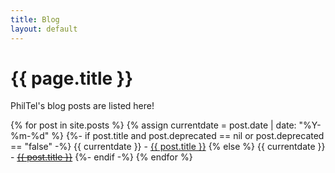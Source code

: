 ```yaml
--- 
title: Blog
layout: default
---
```

# {{ page.title }}

PhilTel's blog posts are listed here!

{% for post in site.posts %}
{% assign currentdate = post.date | date: "%Y-%m-%d" %}
{%- if post.title and post.deprecated == nil or post.deprecated == "false" -%}
{{ currentdate }} - <a href="{{ post.url }}" title="{{ post.title }}">{{ post.title }}</a>
{% else %}
{{ currentdate }} - <s><a href="{{ post.url }}" title="{{ post.title }}">{{ post.title }}</a></s>
{%- endif -%}
{% endfor %}
